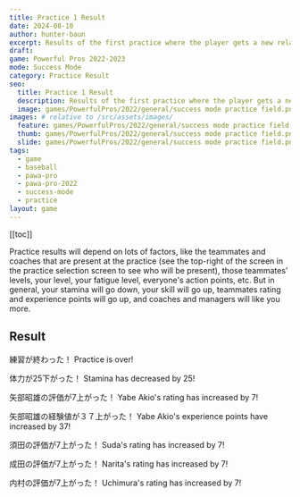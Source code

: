 ```yaml
---
title: Practice 1 Result
date: 2024-08-10
author: hunter-baun
excerpt: Results of the first practice where the player gets a new relationship with teammates
draft: 
game: Powerful Pros 2022-2023
mode: Success Mode
category: Practice Result
seo:
  title: Practice 1 Result
  description: Results of the first practice where the player gets a new relationship with teammates
  image: games/PowerfulPros/2022/general/success mode practice field.png
images: # relative to /src/assets/images/
  feature: games/PowerfulPros/2022/general/success mode practice field.png
  thumb: games/PowerfulPros/2022/general/success mode practice field.png
  slide: games/PowerfulPros/2022/general/success mode practice field.png
tags:
  - game
  - baseball
  - pawa-pro
  - pawa-pro-2022
  - success-mode
  - practice
layout: game
---
```

[[toc]]
<article class="prose max-w-xl lg:max-w-4xl lg:prose-lg">

Practice results will depend on lots of factors, like the teammates and coaches that are present at the practice (see the top-right of the screen in the practice selection screen to see who will be present), those teammates' levels, your level, your fatigue level, everyone's action points, etc. But in general, your stamina will go down, your skill will go up, teammates rating and experience points will go up, and coaches and managers will like you more.

## Result

練習が終わった！
Practice is over!

体力が25下がった！
Stamina has decreased by 25!

矢部昭雄の評価が7上がった！
Yabe Akio's rating has increased by 7!

矢部昭雄の経験値が３７上がった！
Yabe Akio's experience points have increased by 37!

須田の評価が7上がった！
Suda's rating has increased by 7!

成田の評価が7上がった！
Narita's rating has increased by 7!

内村の評価が7上がった！
Uchimura's rating has increased by 7!

</article>